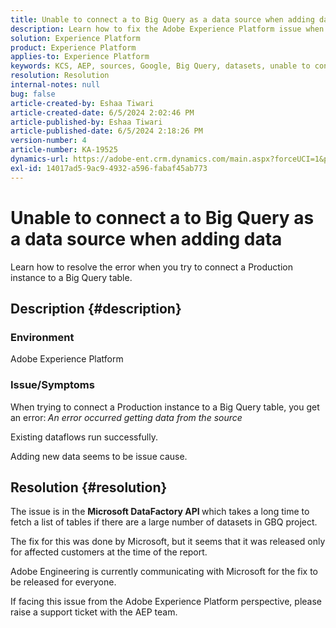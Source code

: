 ```yaml
---
title: Unable to connect a to Big Query as a data source when adding data
description: Learn how to fix the Adobe Experience Platform issue when connecting a Production instance to a Big Query table.
solution: Experience Platform
product: Experience Platform
applies-to: Experience Platform
keywords: KCS, AEP, sources, Google, Big Query, datasets, unable to connect, data source, adding data, Adobe Experience Platform, FAQ
resolution: Resolution
internal-notes: null
bug: false
article-created-by: Eshaa Tiwari
article-created-date: 6/5/2024 2:02:46 PM
article-published-by: Eshaa Tiwari
article-published-date: 6/5/2024 2:18:26 PM
version-number: 4
article-number: KA-19525
dynamics-url: https://adobe-ent.crm.dynamics.com/main.aspx?forceUCI=1&pagetype=entityrecord&etn=knowledgearticle&id=61acae42-4423-ef11-840b-6045bd026dc7
exl-id: 14017ad5-9ac9-4932-a596-fabaf45ab773
---
```

# Unable to connect a to Big Query as a data source when adding data


Learn how to resolve the error when you try to connect a Production instance to a Big Query table.

## Description {#description}


### Environment

Adobe Experience Platform

### <b>Issue/Symptoms</b>

When trying to connect a Production instance to a Big Query table, you get an error:<b> </b>*An error occurred getting data from the source*

Existing dataflows run successfully.

Adding new data seems to be issue cause.


## Resolution {#resolution}


The issue is in the <b>Microsoft DataFactory API </b>which takes a long time to fetch a list of tables if there are a large number of datasets in GBQ project.

The fix for this was done by Microsoft, but it seems that it was released only for affected customers at the time of the report.

Adobe Engineering is currently communicating with Microsoft for the fix to be released for everyone.

If facing this issue from the Adobe Experience Platform perspective, please raise a support ticket with the AEP team.
